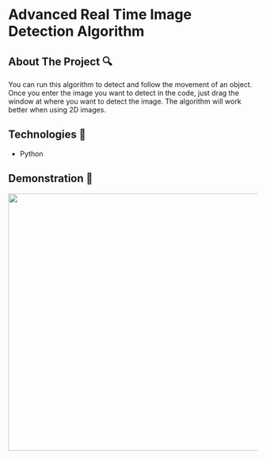 # Advanced Real Time Image Detection Algorithm
## About The Project :mag:
You can run this algorithm to detect and follow the movement of an object. Once you enter the image you want to detect in the code, just drag the window at where you want to detect the image. The algorithm will work better when using 2D images.
## Technologies :rocket:
<ul>
  <li>Python</ li>
</ul>

## Demonstration :gift:
<p align="center">
  <img height="520" src="img/g.gif" />
</p>
